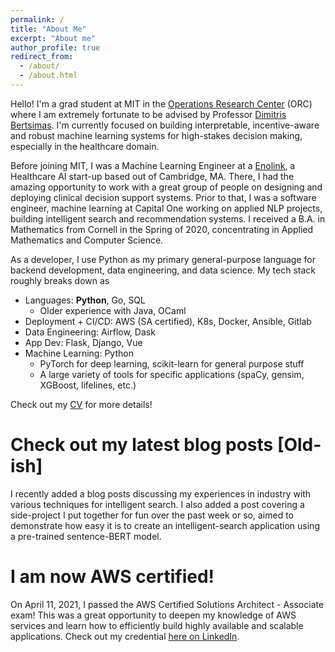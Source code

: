 ```yaml
---
permalink: /
title: "About Me"
excerpt: "About me"
author_profile: true
redirect_from: 
  - /about/
  - /about.html
---
```


Hello! I'm a grad student at MIT in the [Operations Research Center](https://orc.mit.edu/) (ORC) where I am extremely fortunate to be advised by Professor [Dimitris Bertsimas](https://dbertsim.mit.edu/). I'm currently focused on building interpretable, incentive-aware and robust machine learning systems for high-stakes decision making, especially in the healthcare domain. 


Before joining MIT, I was a Machine Learning Engineer at a [Enolink](https://www.enolink.com/#top-hero), a Healthcare AI start-up based out of Cambridge, MA. There, I had the amazing opportunity to work with a great group of people on designing and deploying clinical decision support systems. Prior to that, I was a software engineer, machine learning at Capital One working on applied NLP projects, building intelligent search and recommendation systems. I received a B.A. in Mathematics from Cornell in the Spring of 2020, concentrating in Applied Mathematics and Computer Science.

<!-- At Capital One, my work was been focused on building out intelligent search applications aimed to simplify the dense and chaotic network of regulatory documents.  -->
 
As a developer, I use Python as my primary general-purpose language for backend development, data engineering, and data science. My tech stack roughly breaks down as
* Languages: __Python__, Go, SQL
  * Older experience with Java, OCaml
* Deployment + CI/CD: AWS (SA certified), K8s, Docker, Ansible, Gitlab
* Data Engineering: Airflow, Dask
* App Dev: Flask, Django, Vue
* Machine Learning: Python
  * PyTorch for deep learning, scikit-learn for general purpose stuff
  * A large variety of tools for specific applications (spaCy, gensim, XGBoost, lifelines, etc.)

Check out my [CV](https://peroni70.github.io/cv/) for more details!

 <!-- but I also have professional experience with Go, SQL and _a little_ Javascript. In the past, I've worked on some projects with Java and OCaml. For deployment and CI/CD, I've used AWS, K8s, Docker, and Ansible. I've used Airflow, Dask, 

As a developer, my tech stack includes Python, Go, AWS, K8s, Docker, SQL, Airflow, Dask, Django, Flask and Vue. I do most of my machine learning work in Python with the usual suspects, and mainly use PyTorch for deep learning projects. -->

<!-- Outside of work, I remain interested in certain research topics, including algorithmic game theory and the intersection of learning theory and game theory. Particularly, I enjoy thinking about the contexts within which learning systems are placed and the interactions both between people and learning systems as well as interactions between learning systems.  -->

Check out my latest blog posts [Old-ish]
======
I recently added a blog posts discussing my experiences in industry with various techniques for intelligent search. I also added a post covering a side-project I put together for fun over the past week or so, aimed to demonstrate how easy it is to create an intelligent-search application using a pre-trained sentence-BERT model. 


I am now AWS certified!
======

On April 11, 2021, I passed the AWS Certified Solutions Architect - Associate exam! This was a great opportunity to deepen my knowledge of AWS services and learn how to efficiently build highly available and scalable applications. Check out my credential [here on LinkedIn](https://www.linkedin.com/in/matthew-peroni-5a5b19156/). 